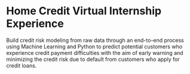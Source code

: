 # Home Credit Virtual Internship Experience

Build credit risk modeling from raw data through an end-to-end process using Machine Learning and Python to predict potential customers who experience credit payment difficulties with the aim of early warning and minimizing the credit risk due to default from customers who apply for credit loans.

